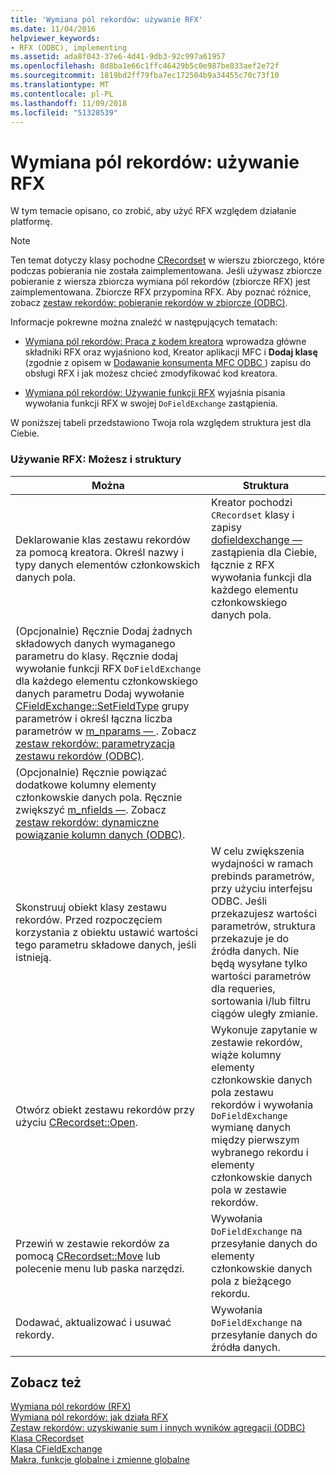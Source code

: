```yaml
---
title: 'Wymiana pól rekordów: używanie RFX'
ms.date: 11/04/2016
helpviewer_keywords:
- RFX (ODBC), implementing
ms.assetid: ada8f043-37e6-4d41-9db3-92c997a61957
ms.openlocfilehash: 8d8ba1e66c1ffc46429b5c0e987be833aef2e72f
ms.sourcegitcommit: 1819bd2ff79fba7ec172504b9a34455c70c73f10
ms.translationtype: MT
ms.contentlocale: pl-PL
ms.lasthandoff: 11/09/2018
ms.locfileid: "51328539"
---
```

# <a name="record-field-exchange-using-rfx"></a>Wymiana pól rekordów: używanie RFX

W tym temacie opisano, co zrobić, aby użyć RFX względem działanie platformę.

> [!NOTE]
>  Ten temat dotyczy klasy pochodne [CRecordset](../../mfc/reference/crecordset-class.md) w wierszu zbiorczego, które podczas pobierania nie została zaimplementowana. Jeśli używasz zbiorcze pobieranie z wiersza zbiorcza wymiana pól rekordów (zbiorcze RFX) jest zaimplementowana. Zbiorcze RFX przypomina RFX. Aby poznać różnice, zobacz [zestaw rekordów: pobieranie rekordów w zbiorcze (ODBC)](../../data/odbc/recordset-fetching-records-in-bulk-odbc.md).

Informacje pokrewne można znaleźć w następujących tematach:

- [Wymiana pól rekordów: Praca z kodem kreatora](../../data/odbc/record-field-exchange-working-with-the-wizard-code.md) wprowadza główne składniki RFX oraz wyjaśniono kod, Kreator aplikacji MFC i **Dodaj klasę** (zgodnie z opisem w [Dodawanie konsumenta MFC ODBC ](../../mfc/reference/adding-an-mfc-odbc-consumer.md)) zapisu do obsługi RFX i jak możesz chcieć zmodyfikować kod kreatora.

- [Wymiana pól rekordów: Używanie funkcji RFX](../../data/odbc/record-field-exchange-using-the-rfx-functions.md) wyjaśnia pisania wywołania funkcji RFX w swojej `DoFieldExchange` zastąpienia.

W poniższej tabeli przedstawiono Twoja rola względem struktura jest dla Ciebie.

### <a name="using-rfx-you-and-the-framework"></a>Używanie RFX: Możesz i struktury

|Można|Struktura|
|---------|-------------------|
|Deklarowanie klas zestawu rekordów za pomocą kreatora. Określ nazwy i typy danych elementów członkowskich danych pola.|Kreator pochodzi `CRecordset` klasy i zapisy [dofieldexchange —](../../mfc/reference/crecordset-class.md#dofieldexchange) zastąpienia dla Ciebie, łącznie z RFX wywołania funkcji dla każdego elementu członkowskiego danych pola.|
|(Opcjonalnie) Ręcznie Dodaj żadnych składowych danych wymaganego parametru do klasy. Ręcznie dodaj wywołanie funkcji RFX `DoFieldExchange` dla każdego elementu członkowskiego danych parametru Dodaj wywołanie [CFieldExchange::SetFieldType](../../mfc/reference/cfieldexchange-class.md#setfieldtype) grupy parametrów i określ łączna liczba parametrów w [m_nparams — ](../../mfc/reference/crecordset-class.md#m_nparams). Zobacz [zestaw rekordów: parametryzacja zestawu rekordów (ODBC)](../../data/odbc/recordset-parameterizing-a-recordset-odbc.md).||
|(Opcjonalnie) Ręcznie powiązać dodatkowe kolumny elementy członkowskie danych pola. Ręcznie zwiększyć [m_nfields —](../../mfc/reference/crecordset-class.md#m_nfields). Zobacz [zestaw rekordów: dynamiczne powiązanie kolumn danych (ODBC)](../../data/odbc/recordset-dynamically-binding-data-columns-odbc.md).||
|Skonstruuj obiekt klasy zestawu rekordów. Przed rozpoczęciem korzystania z obiektu ustawić wartości tego parametru składowe danych, jeśli istnieją.|W celu zwiększenia wydajności w ramach prebinds parametrów, przy użyciu interfejsu ODBC. Jeśli przekazujesz wartości parametrów, struktura przekazuje je do źródła danych. Nie będą wysyłane tylko wartości parametrów dla requeries, sortowania i/lub filtru ciągów uległy zmianie.|
|Otwórz obiekt zestawu rekordów przy użyciu [CRecordset::Open](../../mfc/reference/crecordset-class.md#open).|Wykonuje zapytanie w zestawie rekordów, wiąże kolumny elementy członkowskie danych pola zestawu rekordów i wywołania `DoFieldExchange` wymianę danych między pierwszym wybranego rekordu i elementy członkowskie danych pola w zestawie rekordów.|
|Przewiń w zestawie rekordów za pomocą [CRecordset::Move](../../mfc/reference/crecordset-class.md#move) lub polecenie menu lub paska narzędzi.|Wywołania `DoFieldExchange` na przesyłanie danych do elementy członkowskie danych pola z bieżącego rekordu.|
|Dodawać, aktualizować i usuwać rekordy.|Wywołania `DoFieldExchange` na przesyłanie danych do źródła danych.|

## <a name="see-also"></a>Zobacz też

[Wymiana pól rekordów (RFX)](../../data/odbc/record-field-exchange-rfx.md)<br/>
[Wymiana pól rekordów: jak działa RFX](../../data/odbc/record-field-exchange-how-rfx-works.md)<br/>
[Zestaw rekordów: uzyskiwanie sum i innych wyników agregacji (ODBC)](../../data/odbc/recordset-obtaining-sums-and-other-aggregate-results-odbc.md)<br/>
[Klasa CRecordset](../../mfc/reference/crecordset-class.md)<br/>
[Klasa CFieldExchange](../../mfc/reference/cfieldexchange-class.md)<br/>
[Makra, funkcje globalne i zmienne globalne](../../mfc/reference/mfc-macros-and-globals.md)

